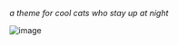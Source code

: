 *a theme for cool cats who stay up at night*

![image](https://github.com/catmona/kitty-night/assets/30540400/59e4ee59-84e7-41bb-a768-1606290cda8e)
